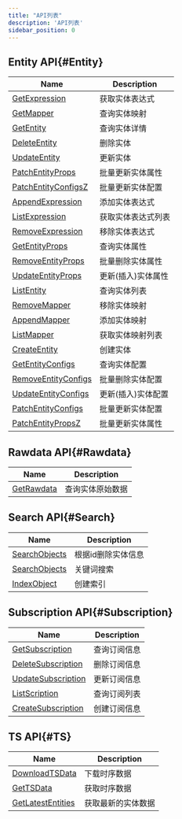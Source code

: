 ```yaml
---
title: "API列表"
description: 'API列表'
sidebar_position: 0
---
```





## Entity API{#Entity}

| Name |  Description | 
| ---- |  ----------- | 
| [GetExpression](./method_GetExpression.md)|  获取实体表达式 |
| [GetMapper](./method_GetMapper.md)|  查询实体映射 |
| [GetEntity](./method_GetEntity.md)|  查询实体详情 |
| [DeleteEntity](./method_DeleteEntity.md)|  删除实体 |
| [UpdateEntity](./method_UpdateEntity.md)|  更新实体 |
| [PatchEntityProps](./method_PatchEntityProps.md)|  批量更新实体属性 |
| [PatchEntityConfigsZ](./method_PatchEntityConfigsZ.md)|  批量更新实体配置 |
| [AppendExpression](./method_AppendExpression.md)|  添加实体表达式 |
| [ListExpression](./method_ListExpression.md)|  获取实体表达式列表 |
| [RemoveExpression](./method_RemoveExpression.md)|  移除实体表达式 |
| [GetEntityProps](./method_GetEntityProps.md)|  查询实体属性 |
| [RemoveEntityProps](./method_RemoveEntityProps.md)|  批量删除实体属性 |
| [UpdateEntityProps](./method_UpdateEntityProps.md)|  更新(插入)实体属性 |
| [ListEntity](./method_ListEntity.md)|  查询实体列表 |
| [RemoveMapper](./method_RemoveMapper.md)|  移除实体映射 |
| [AppendMapper](./method_AppendMapper.md)|  添加实体映射 |
| [ListMapper](./method_ListMapper.md)|  获取实体映射列表 |
| [CreateEntity](./method_CreateEntity.md)|  创建实体 |
| [GetEntityConfigs](./method_GetEntityConfigs.md)|  查询实体配置 |
| [RemoveEntityConfigs](./method_RemoveEntityConfigs.md)|  批量删除实体配置 |
| [UpdateEntityConfigs](./method_UpdateEntityConfigs.md)|  更新(插入)实体配置 |
| [PatchEntityConfigs](./method_PatchEntityConfigs.md)|  批量更新实体配置 |
| [PatchEntityPropsZ](./method_PatchEntityPropsZ.md)|  批量更新实体属性 |


## Rawdata API{#Rawdata}

| Name |  Description | 
| ---- |  ----------- | 
| [GetRawdata](./method_GetRawdata.md)|  查询实体原始数据 |


## Search API{#Search}

| Name |  Description | 
| ---- |  ----------- | 
| [SearchObjects](./method_SearchObjects.md)|  根据id删除实体信息 |
| [SearchObjects](./method_SearchObjects.md)|  关键词搜索 |
| [IndexObject](./method_IndexObject.md)|  创建索引 |


## Subscription API{#Subscription}

| Name |  Description | 
| ---- |  ----------- | 
| [GetSubscription](./method_GetSubscription.md)|  查询订阅信息 |
| [DeleteSubscription](./method_DeleteSubscription.md)|  删除订阅信息 |
| [UpdateSubscription](./method_UpdateSubscription.md)|  更新订阅信息 |
| [ListScription](./method_ListScription.md)|  查询订阅列表 |
| [CreateSubscription](./method_CreateSubscription.md)|  创建订阅信息 |


## TS API{#TS}

| Name |  Description | 
| ---- |  ----------- | 
| [DownloadTSData](./method_DownloadTSData.md)|  下载时序数据 |
| [GetTSData](./method_GetTSData.md)|  获取时序数据 |
| [GetLatestEntities](./method_GetLatestEntities.md)|  获取最新的实体数据 |
